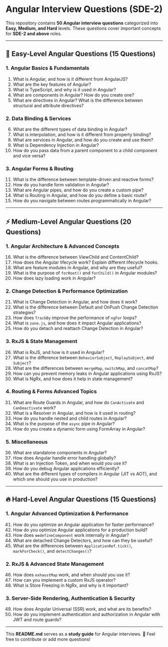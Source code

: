 # Angular Interview Questions (SDE-2)

This repository contains **50 Angular interview questions** categorized into **Easy, Medium, and Hard** levels. These questions cover important concepts for **SDE-2 and above** roles.

---

## 📌 Easy-Level Angular Questions (15 Questions)

### 1. Angular Basics & Fundamentals
1. What is Angular, and how is it different from AngularJS?
2. What are the key features of Angular?
3. What is TypeScript, and why is it used in Angular?
4. What are components in Angular? How do you create one?
5. What are directives in Angular? What is the difference between structural and attribute directives?

### 2. Data Binding & Services
6. What are the different types of data binding in Angular?
7. What is interpolation, and how is it different from property binding?
8. What are services in Angular, and how do you create and use them?
9. What is Dependency Injection in Angular?
10. How do you pass data from a parent component to a child component and vice versa?

### 3. Angular Forms & Routing
11. What is the difference between template-driven and reactive forms?
12. How do you handle form validation in Angular?
13. What are Angular pipes, and how do you create a custom pipe?
14. What is Routing in Angular, and how do you define a basic route?
15. How do you navigate between routes programmatically in Angular?

---

## ⚡ Medium-Level Angular Questions (20 Questions)

### 1. Angular Architecture & Advanced Concepts
16. What is the difference between ViewChild and ContentChild?
17. How does the Angular lifecycle work? Explain different lifecycle hooks.
18. What are feature modules in Angular, and why are they useful?
19. What is the purpose of `forRoot()` and `forChild()` in Angular modules?
20. How does lazy loading work in Angular?

### 2. Change Detection & Performance Optimization
21. What is Change Detection in Angular, and how does it work?
22. What is the difference between Default and OnPush Change Detection strategies?
23. How does `TrackBy` improve the performance of `ngFor` loops?
24. What is `zone.js`, and how does it impact Angular applications?
25. How do you detach and reattach Change Detection in Angular?

### 3. RxJS & State Management
26. What is RxJS, and how is it used in Angular?
27. What is the difference between `BehaviorSubject`, `ReplaySubject`, and `Subject`?
28. What are the differences between `mergeMap`, `switchMap`, and `concatMap`?
29. How can you prevent memory leaks in Angular applications using RxJS?
30. What is NgRx, and how does it help in state management?

### 4. Routing & Forms Advanced Topics
31. What are Route Guards in Angular, and how do `CanActivate` and `CanDeactivate` work?
32. What is a Resolver in Angular, and how is it used in routing?
33. How do you handle nested and child routes in Angular?
34. What is the purpose of the `async` pipe in Angular?
35. How do you create a dynamic form using FormArray in Angular?

### 5. Miscellaneous
36. What are standalone components in Angular?
37. How does Angular handle error handling globally?
38. What is an Injection Token, and when would you use it?
39. How do you debug Angular applications efficiently?
40. What are the different types of compilers in Angular (JIT vs AOT), and which one should you use in production?

---

## 🔥 Hard-Level Angular Questions (15 Questions)

### 1. Angular Advanced Optimization & Performance
41. How do you optimize an Angular application for faster performance?
42. How do you optimize Angular applications for a production build?
43. How does `ɵɵdefineComponent` work internally in Angular?
44. What are detached Change Detectors, and how can they be useful?
45. What are the differences between `ApplicationRef.tick()`, `markForCheck()`, and `detectChanges()`?

### 2. RxJS & Advanced State Management
46. How does `exhaustMap` work, and when should you use it?
47. How can you implement a custom RxJS operator?
48. What is Store Freezing in NgRx, and why is it important?

### 3. Server-Side Rendering, Authentication & Security
49. How does Angular Universal (SSR) work, and what are its benefits?
50. How do you implement authentication and authorization in Angular with JWT and route guards?

---


This **README.md** serves as a **study guide** for Angular interviews. 🚀 Feel free to contribute or add more questions!
